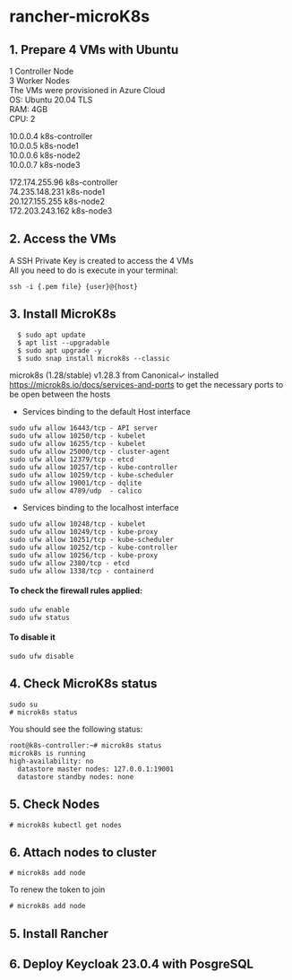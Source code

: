 # rancher-microK8s

## 1. Prepare 4 VMs with Ubuntu <br>
   1 Controller Node <br>
   3 Worker Nodes <br>
   The VMs were provisioned in Azure Cloud <br>
   OS: Ubuntu 20.04 TLS <br>
   RAM: 4GB <br>
   CPU: 2 <br>

   10.0.0.4 k8s-controller <br>
   10.0.0.5 k8s-node1 <br>
   10.0.0.6 k8s-node2 <br>
   10.0.0.7 k8s-node3 <br>

   172.174.255.96 k8s-controller <br>
   74.235.148.231 k8s-node1 <br>
   20.127.155.255 k8s-node2 <br>
   172.203.243.162 k8s-node3 <br>
   
## 2. Access the VMs <br>
   A SSH Private Key is created to access the 4 VMs <br>
   All you need to do is execute in your terminal: <br>
   ```
   ssh -i {.pem file} {user}@{host}
   ```
## 3. Install MicroK8s <br>
 ```
   $ sudo apt update
   $ apt list --upgradable
   $ sudo apt upgrade -y
   $ sudo snap install microk8s --classic
 ```
   microk8s (1.28/stable) v1.28.3 from Canonical✓ installed <br>
   https://microk8s.io/docs/services-and-ports to get the necessary ports to be open between the hosts <br>

   - Services binding to the default Host interface <br>
   ```
   sudo ufw allow 16443/tcp - API server
   sudo ufw allow 10250/tcp - kubelet
   sudo ufw allow 16255/tcp - kubelet
   sudo ufw allow 25000/tcp - cluster-agent
   sudo ufw allow 12379/tcp - etcd
   sudo ufw allow 10257/tcp - kube-controller
   sudo ufw allow 10259/tcp - kube-scheduler
   sudo ufw allow 19001/tcp - dqlite
   sudo ufw allow 4789/udp  - calico
   ```
   - Services binding to the localhost interface <br>
   ```
   sudo ufw allow 10248/tcp - kubelet
   sudo ufw allow 10249/tcp - kube-proxy
   sudo ufw allow 10251/tcp - kube-scheduler
   sudo ufw allow 10252/tcp - kube-controller
   sudo ufw allow 10256/tcp - kube-proxy
   sudo ufw allow 2380/tcp - etcd
   sudo ufw allow 1338/tcp - containerd
   ```
   #### To check the firewall rules applied: <br>
   ```
   sudo ufw enable
   sudo ufw status
   ```
   #### To disable it
   ```
   sudo ufw disable
   ```
## 4. Check MicroK8s status <br>
   ```
   sudo su
   # microk8s status
   ```
You should see the following status:
```
root@k8s-controller:~# microk8s status
microk8s is running
high-availability: no
  datastore master nodes: 127.0.0.1:19001
  datastore standby nodes: none
```
## 5. Check Nodes
```
# microk8s kubectl get nodes
```
## 6. Attach nodes to cluster
```
# microk8s add node
```
To renew the token to join
```
# microk8s add node
```

## 5. Install Rancher <br>
   
## 6. Deploy Keycloak 23.0.4 with PosgreSQL <br>
